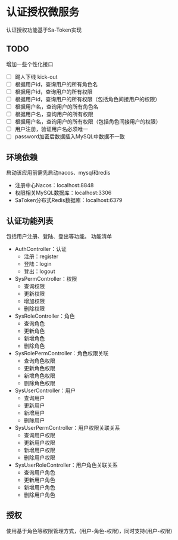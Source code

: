 # 认证授权微服务
认证授权功能基于Sa-Token实现

## TODO
增加一些个性化接口
- [ ] 踢人下线 kick-out
- [ ] 根据用户id，查询用户的所有角色名
- [ ] 根据用户id，查询用户的所有权限
- [ ] 根据用户id，查询用户的所有权限（包括角色间接用户的权限）
- [ ] 根据用户名，查询用户的所有角色名
- [ ] 根据用户名，查询用户的所有权限
- [ ] 根据用户名，查询用户的所有权限（包括角色间接用户的权限）
- [ ] 用户注册，验证用户名必须唯一
- [ ] password加密后数据插入MySQL中数据不一致

## 环境依赖
启动该应用前需先启动nacos、mysql和redis
- 注册中心Nacos：localhost:8848
- 权限相关MySQL数据库：localhost:3306
- SaToken分布式Redis数据库：localhost:6379


## 认证功能列表
包括用户注册、登陆、登出等功能。
功能清单
- AuthController：认证
  - 注册：register
  - 登陆：login
  - 登出：logout
- SysPermController：权限
  - 查询权限
  - 更新权限
  - 增加权限
  - 删除权限
- SysRoleController：角色
  - 查询角色
  - 更新角色
  - 新增角色
  - 删除角色
- SysRolePermController：角色权限关联
  - 查询角色权限
  - 更新角色权限
  - 新增角色权限
  - 删除角色权限
- SysUserController：用户
  - 查询用户
  - 更新用户
  - 新增用户
  - 删除用户
- SysUserPermController：用户权限关联关系
  - 查询用户权限
  - 更新用户权限
  - 新增用户权限
  - 删除用户权限
- SysUserRoleController：用户角色关联关系
  - 查询用户角色
  - 更新用户角色
  - 新增用户角色
  - 删除用户角色

## 授权
使用基于角色等权限管理方式，(用户-角色-权限)，同时支持(用户-权限)

